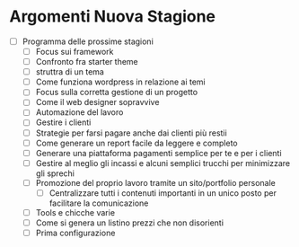 # Argomenti Nuova Stagione

- [ ]  Programma delle prossime stagioni
    - [ ]  Focus sui framework
    - [ ]  Confronto fra starter theme
    - [ ]  struttra di un tema
    - [ ]  Come funziona wordpress in relazione ai temi
    - [ ]  Focus sulla corretta gestione di un progetto
    - [ ]  Come il web designer sopravvive
    - [ ]  Automazione del lavoro
    - [ ]  Gestire i clienti
    - [ ]  Strategie per farsi pagare anche dai clienti più restii
    - [ ]  Come generare un report facile da leggere e completo
    - [ ]  Generare una piattaforma pagamenti semplice per te e per i clienti
    - [ ]  Gestire al meglio gli incassi e alcuni semplici trucchi per minimizzare gli sprechi
    - [ ]  Promozione del proprio lavoro tramite un sito/portfolio personale
        - [ ]  Centralizzare tutti i contenuti importanti in un unico posto per facilitare la comunicazione
    - [ ]  Tools e chicche varie
    - [ ]  Come si genera un listino prezzi che non disorienti
    - [ ]  Prima configurazione